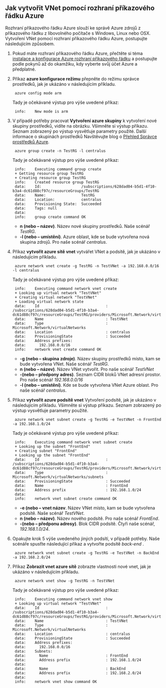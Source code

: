 ## <a name="how-to-create-a-vnet-using-the-azure-cli"></a>Jak vytvořit VNet pomocí rozhraní příkazového řádku Azure

Rozhraní příkazového řádku Azure slouží ke správě Azure zdrojů z příkazového řádku z libovolného počítače s Windows, Linux nebo OSX. Vytvoření VNet pomocí rozhraní příkazového řádku Azure, postupujte následujícím způsobem.

1. Pokud máte rozhraní příkazového řádku Azure, přečtěte si téma [instalace a konfigurace Azure rozhraní příkazového řádku](../articles/xplat-cli-install.md) a postupujte podle pokynů až do okamžiku, kdy vyberte svůj účet Azure a předplatné.
2. Příkaz **azure konfigurace režimu** přepněte do režimu správce prostředků, jak je ukázáno v následujícím příkladu.

        azure config mode arm

    Tady je očekávané výstup pro výše uvedené příkaz:

        info:    New mode is arm

3. V případě potřeby pracovat **Vytvoření azure skupiny** k vytvoření nové skupiny prostředků, vidíte na obrázku. Všimněte si výstup příkazu. Seznam zobrazený po výstup vysvětluje parametry použité. Další informace o skupinách prostředků Navštěvujte blog o [Přehled Správce prostředků Azure](../articles/virtual-network/resource-group-overview.md#resource-groups).

        azure group create -n TestRG -l centralus

    Tady je očekávané výstup pro výše uvedené příkaz:

        info:    Executing command group create
        + Getting resource group TestRG
        + Creating resource group TestRG
        info:    Created resource group TestRG
        data:    Id:                  /subscriptions/628dad04-b5d1-4f10-b3a4-dc61d88cf97c/resourceGroups/TestRG
        data:    Name:                TestRG
        data:    Location:            centralus
        data:    Provisioning State:  Succeeded
        data:    Tags: null
        data:
        info:    group create command OK

    - **n (nebo – název)**. Název nové skupiny prostředků. Naše scénář *TestRG*.
    - **-l (nebo – umístění)**. Azure oblast, kde se bude vytvořena nová skupina zdrojů. Pro naše scénář *centralus*.

4. Příkaz **vytvořit azure sítě vnet** vytvářet VNet a podsítě, jak je ukázáno v následujícím příkladu. 

        azure network vnet create -g TestRG -n TestVNet -a 192.168.0.0/16 -l centralus

    Tady je očekávané výstup pro výše uvedené příkaz:

        info:    Executing command network vnet create
        + Looking up virtual network "TestVNet"
        + Creating virtual network "TestVNet"
        + Loading virtual network state
        data:    Id                              : /subscriptions/628dad04-b5d1-4f10-b3a4-dc61d88cf97c/resourceGroups/TestRG/providers/Microsoft.Network/virtualNetworks/TestVNet2
        data:    Name                            : TestVNet
        data:    Type                            : Microsoft.Network/virtualNetworks
        data:    Location                        : centralus
        data:    ProvisioningState               : Succeeded
        data:    Address prefixes:
        data:      192.168.0.0/16
        info:    network vnet create command OK

    - **-g (nebo – skupina zdroje)**. Název skupiny prostředků místo, kam se bude vytvořena VNet. Naše scénář *TestRG*.
    - **n (nebo – název)**. Název VNet vytvořit. Pro naše scénář *TestVNet*
    - **-(nebo – předpony adres)**. Seznam CIDR bloků VNet adresní prostor. Pro naše scénář *192.168.0.0/16*
    - **-l (nebo – umístění)**. Kde se bude vytvořena VNet Azure oblast. Pro naše scénář *centralus*.

5. Příkaz **vytvořit azure podsítě vnet** Vytvoření podsítě, jak je ukázáno v následujícím příkladu. Všimněte si výstup příkazu. Seznam zobrazený po výstup vysvětluje parametry použité.

        azure network vnet subnet create -g TestRG -e TestVNet -n FrontEnd -a 192.168.1.0/24

    Tady je očekávané výstup pro výše uvedené příkaz:

        info:    Executing command network vnet subnet create
        + Looking up the subnet "FrontEnd"
        + Creating subnet "FrontEnd"
        + Looking up the subnet "FrontEnd"
        data:    Id                              : /subscriptions/628dad04-b5d1-4f10-b3a4-dc61d88cf97c/resourceGroups/TestRG/providers/Microsoft.Network/virtualNetworks/TestVNet/subnets/FrontEnd
        data:    Type                            : Microsoft.Network/virtualNetworks/subnets
        data:    ProvisioningState               : Succeeded
        data:    Name                            : FrontEnd
        data:    Address prefix                  : 192.168.1.0/24
        data:
        info:    network vnet subnet create command OK

    - **-e (nebo – vnet název**. Název VNet místo, kam se bude vytvořena podsítě. Naše scénář *TestVNet*.
    - **n (nebo – název)**. Název nového podsítě. Pro naše scénář *FrontEnd*.
    - **-(nebo – předponu adresy)**. Blok CIDR podsítě. Čtyři naše scénář, *192.168.1.0/24*.

6. Opakujte krok 5 výše uvedeného jiných podsítí, v případě potřeby. Naše scénáře spusťte následující příkaz a vytvořte podsítě *back-end* .

        azure network vnet subnet create -g TestRG -e TestVNet -n BackEnd -a 192.168.2.0/24

4. Příkaz **Zobrazit vnet azure sítě** zobrazte vlastnosti nové vnet, jak je ukázáno v následujícím příkladu.

        azure network vnet show -g TestRG -n TestVNet

    Tady je očekávané výstup pro výše uvedené příkaz:

        info:    Executing command network vnet show
        + Looking up virtual network "TestVNet"
        data:    Id                              : /subscriptions/628dad04-b5d1-4f10-b3a4-dc61d88cf97c/resourceGroups/TestRG/providers/Microsoft.Network/virtualNetworks/TestVNet
        data:    Name                            : TestVNet
        data:    Type                            : Microsoft.Network/virtualNetworks
        data:    Location                        : centralus
        data:    ProvisioningState               : Succeeded
        data:    Address prefixes:
        data:      192.168.0.0/16
        data:    Subnets:
        data:      Name                          : FrontEnd
        data:      Address prefix                : 192.168.1.0/24
        data:
        data:      Name                          : BackEnd
        data:      Address prefix                : 192.168.2.0/24
        data:
        info:    network vnet show command OK
